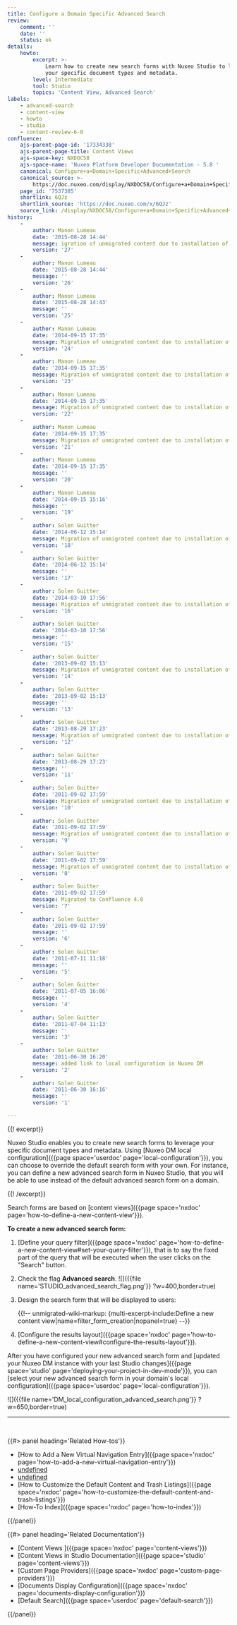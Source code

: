 ```yaml
---
title: Configure a Domain Specific Advanced Search
review:
    comment: ''
    date: ''
    status: ok
details:
    howto:
        excerpt: >-
            Learn how to create new search forms with Nuxeo Studio to leverage
            your specific document types and metadata.
        level: Intermediate
        tool: Studio
        topics: 'Content View, Advanced Search'
labels:
    - advanced-search
    - content-view
    - howto
    - studio
    - content-review-6-0
confluence:
    ajs-parent-page-id: '17334338'
    ajs-parent-page-title: Content Views
    ajs-space-key: NXDOC58
    ajs-space-name: 'Nuxeo Platform Developer Documentation - 5.8 '
    canonical: Configure+a+Domain+Specific+Advanced+Search
    canonical_source: >-
        https://doc.nuxeo.com/display/NXDOC58/Configure+a+Domain+Specific+Advanced+Search
    page_id: '7537385'
    shortlink: 6QJz
    shortlink_source: 'https://doc.nuxeo.com/x/6QJz'
    source_link: /display/NXDOC58/Configure+a+Domain+Specific+Advanced+Search
history:
    - 
        author: Manon Lumeau
        date: '2015-08-28 14:44'
        message: igration of unmigrated content due to installation of a new plugi
        version: '27'
    - 
        author: Manon Lumeau
        date: '2015-08-28 14:44'
        message: ''
        version: '26'
    - 
        author: Manon Lumeau
        date: '2015-08-28 14:43'
        message: ''
        version: '25'
    - 
        author: Manon Lumeau
        date: '2014-09-15 17:35'
        message: Migration of unmigrated content due to installation of a new plugin
        version: '24'
    - 
        author: Manon Lumeau
        date: '2014-09-15 17:35'
        message: Migration of unmigrated content due to installation of a new plugin
        version: '23'
    - 
        author: Manon Lumeau
        date: '2014-09-15 17:35'
        message: Migration of unmigrated content due to installation of a new plugin
        version: '22'
    - 
        author: Manon Lumeau
        date: '2014-09-15 17:35'
        message: Migration of unmigrated content due to installation of a new plugin
        version: '21'
    - 
        author: Manon Lumeau
        date: '2014-09-15 17:35'
        message: ''
        version: '20'
    - 
        author: Manon Lumeau
        date: '2014-09-15 15:16'
        message: ''
        version: '19'
    - 
        author: Solen Guitter
        date: '2014-06-12 15:14'
        message: Migration of unmigrated content due to installation of a new plugin
        version: '18'
    - 
        author: Solen Guitter
        date: '2014-06-12 15:14'
        message: ''
        version: '17'
    - 
        author: Solen Guitter
        date: '2014-03-10 17:56'
        message: Migration of unmigrated content due to installation of a new plugin
        version: '16'
    - 
        author: Solen Guitter
        date: '2014-03-10 17:56'
        message: ''
        version: '15'
    - 
        author: Solen Guitter
        date: '2013-09-02 15:13'
        message: Migration of unmigrated content due to installation of a new plugin
        version: '14'
    - 
        author: Solen Guitter
        date: '2013-09-02 15:13'
        message: ''
        version: '13'
    - 
        author: Solen Guitter
        date: '2013-08-29 17:23'
        message: Migration of unmigrated content due to installation of a new plugin
        version: '12'
    - 
        author: Solen Guitter
        date: '2013-08-29 17:23'
        message: ''
        version: '11'
    - 
        author: Solen Guitter
        date: '2011-09-02 17:59'
        message: Migration of unmigrated content due to installation of a new plugin
        version: '10'
    - 
        author: Solen Guitter
        date: '2011-09-02 17:59'
        message: Migration of unmigrated content due to installation of a new plugin
        version: '9'
    - 
        author: Solen Guitter
        date: '2011-09-02 17:59'
        message: Migration of unmigrated content due to installation of a new plugin
        version: '8'
    - 
        author: Solen Guitter
        date: '2011-09-02 17:59'
        message: Migrated to Confluence 4.0
        version: '7'
    - 
        author: Solen Guitter
        date: '2011-09-02 17:59'
        message: ''
        version: '6'
    - 
        author: Solen Guitter
        date: '2011-07-11 11:18'
        message: ''
        version: '5'
    - 
        author: Solen Guitter
        date: '2011-07-05 16:06'
        message: ''
        version: '4'
    - 
        author: Solen Guitter
        date: '2011-07-04 11:13'
        message: ''
        version: '3'
    - 
        author: Solen Guitter
        date: '2011-06-30 16:20'
        message: added link to local configuration in Nuxeo DM
        version: '2'
    - 
        author: Solen Guitter
        date: '2011-06-30 16:16'
        message: ''
        version: '1'

---
```

{{! excerpt}}

Nuxeo Studio enables you to create new search forms to leverage your specific document types and metadata. Using [Nuxeo DM local configuration]({{page space='userdoc' page='local-configuration'}}), you can choose to override the default search form with your own. For instance, you can define a new advanced search form in Nuxeo Studio, that you will be able to use instead of the default advanced search form on a domain.

{{! /excerpt}}

Search forms are based on [content views]({{page space='nxdoc' page='how-to-define-a-new-content-view'}}).

**To create a new advanced search form:**

1.  [Define your query filter]({{page space='nxdoc' page='how-to-define-a-new-content-view#set-your-query-filter'}}), that is to say the fixed part of the query that will be executed when the user clicks on the "Search" button.
2.  Check the flag **Advanced search**.
    ![]({{file name='STUDIO_advanced_search_flag.png'}} ?w=400,border=true)
3.  Design the search form that will be displayed to users:

    {{!-- unmigrated-wiki-markup: {multi-excerpt-include:Define a new content view|name=filter_form_creation|nopanel=true} --}}
4.  [Configure the results layout]({{page space='nxdoc' page='how-to-define-a-new-content-view#configure-the-results-layout'}}).

After you have configured your new advanced search form and [updated your Nuxeo DM instance with your last Studio changes]({{page space='studio' page='deploying-your-project-in-dev-mode'}}), you can [select your new advanced search form in your domain's local configuration]({{page space='userdoc' page='local-configuration'}}).

![]({{file name='DM_local_configuration_advanced_search.png'}} ?w=650,border=true)

* * *

&nbsp;

<div class="row" data-equalizer data-equalize-on="medium"><div class="column medium-6">{{#> panel heading='Related How-tos'}}

*   [How to Add a New Virtual Navigation Entry]({{page space='nxdoc' page='how-to-add-a-new-virtual-navigation-entry'}})
*   [undefined]()
*   [undefined]()
*   [How to Customize the Default Content and Trash Listings]({{page space='nxdoc' page='how-to-customize-the-default-content-and-trash-listings'}})
*   [How-To Index]({{page space='nxdoc' page='how-to-index'}})

{{/panel}}</div><div class="column medium-6">{{#> panel heading='Related Documentation'}}

*   [Content Views ]({{page space='nxdoc' page='content-views'}})
*   [Content Views in Studio Documentation]({{page space='studio' page='content-views'}})
*   [Custom Page Providers]({{page space='nxdoc' page='custom-page-providers'}})
*   [Documents Display Configuration]({{page space='nxdoc' page='documents-display-configuration'}})
*   [Default Search]({{page space='userdoc' page='default-search'}})

{{/panel}}</div></div>